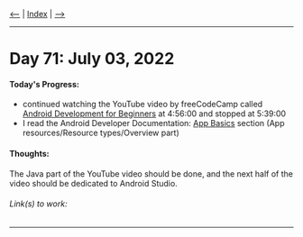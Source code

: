 [<--](../Days/Day70.md) | [Index](../README.md) | [-->](../Days/Day72.md)
____
# Day 71: July 03, 2022
#### Today's Progress:
- continued watching the YouTube video by freeCodeCamp called [Android Development for Beginners](https://youtu.be/fis26HvvDII) at 4:56:00 and stopped at 5:39:00
- I read the Android Developer Documentation: [App Basics](https://developer.android.com/guide) section (App resources/Resource types/Overview part)

#### Thoughts:
The Java part of the YouTube video should be done, and the next half of the video should be dedicated to Android Studio.

###### Link(s) to work:

___
